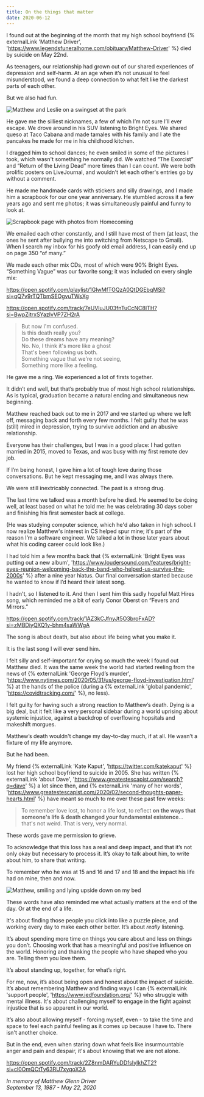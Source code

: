 ```yaml
---
title: On the things that matter
date: 2020-06-12
---
```


I found out at the beginning of the month that my high school boyfriend {% externalLink 'Matthew Driver', 'https://www.legendsfuneralhome.com/obituary/Matthew-Driver' %} died by suicide on May 22nd.

As teenagers, our relationship had grown out of our shared experiences of depression and self-harm. At an age when it’s not unusual to feel misunderstood, we found a deep connection to what felt like the darkest parts of each other.

But we also had fun.

![Matthew and Leslie on a swingset at the park](/images/posts/on-the-things-that-matter/swingset.jpg)

He gave me the silliest nicknames, a few of which I’m not sure I’ll ever escape. We drove around in his SUV listening to Bright Eyes. We shared queso at Taco Cabana and made tamales with his family and I ate the pancakes he made for me in his childhood kitchen. 

I dragged him to school dances; he even smiled in some of the pictures I took, which wasn't something he normally did. We watched “The Exorcist” and “Return of the Living Dead” more times than I can count. We were both prolific posters on LiveJournal, and wouldn't let each other's entries go by without a comment.

He made me handmade cards with stickers and silly drawings, and I made him a scrapbook for our one year anniversary. He stumbled across it a few years ago and sent me photos; it was simultaneously painful and funny to look at.

![Scrapbook page with photos from Homecoming](/images/posts/on-the-things-that-matter/scrapbook.jpg)

We emailed each other constantly, and I still have most of them (at least, the ones he sent after bullying me into switching from Netscape to Gmail). When I search my inbox for his goofy old email address, I can easily end up on page 350 “of many.”

We made each other mix CDs, most of which were 90% Bright Eyes. “Something Vague” was our favorite song; it was included on every single mix:

https://open.spotify.com/playlist/1GlwMfTOQzA0QtDGEbqMSi?si=qQ7v9rTQTbmSEOgvuTWsXg

https://open.spotify.com/track/7eUVluJU03fnTuCcNC8ITH?si=BwpZitrxSYazIvVP7ZH2rA

> But now I'm confused.<br />
Is this death really you?<br />
Do these dreams have any meaning?<br />
No. No, I think it's more like a ghost<br />
That's been following us both.<br />
Something vague that we're not seeing,<br />
Something more like a feeling.<br />

He gave me a ring. We experienced a lot of firsts together.

It didn’t end well, but that’s probably true of most high school relationships. As is typical, graduation became a natural ending and simultaneous new beginning.

<div class="separator"></div>

Matthew reached back out to me in 2017 and we started up where we left off, messaging back and forth every few months. I felt guilty that he was (still) mired in depression, trying to survive addiction and an abusive relationship. 

Everyone has their challenges, but I was in a good place: I had gotten married in 2015, moved to Texas, and was busy with my first remote dev job.

If I’m being honest, I gave him a lot of tough love during those conversations. But he kept messaging me, and I was always there. 

We were still inextricably connected. The past is a strong drug.

The last time we talked was a month before he died. He seemed to be doing well, at least based on what he told me: he was celebrating 30 days sober and finishing his first semester back at college.

(He was studying computer science, which he'd also taken in high school. I now realize Matthew's interest in CS helped spur mine; it's part of the reason I’m a software engineer. We talked a lot in those later years about what his coding career could look like.)

I had told him a few months back that {% externalLink 'Bright Eyes was putting out a new album', 'https://www.loudersound.com/features/bright-eyes-reunion-welcoming-back-the-band-who-helped-us-survive-the-2000s' %} after a nine year hiatus. Our final conversation started because he wanted to know if I’d heard their latest song. 

I hadn't, so I listened to it. And then I sent him this sadly hopeful Matt Hires song, which reminded me a bit of early Conor Oberst on “Fevers and Mirrors.” 

https://open.spotify.com/track/1AZ3kCJfnyJt5O3broFxAD?si=zMBDiyQXQ1y-bhm4saWWgA

The song is about death, but also about life being what you make it.

It is the last song I will ever send him.

<div class="separator separator--alt"></div>

I felt silly and self-important for crying so much the week I found out Matthew died. It was the same week the world had started reeling from the news of {% externalLink 'George Floyd’s murder', 'https://www.nytimes.com/2020/05/31/us/george-floyd-investigation.html' %} at the hands of the police (during a {% externalLink 'global pandemic', 'https://covidtracking.com/' %}, no less). 

I felt guilty for having such a strong reaction to Matthew’s death. Dying is a big deal, but it felt like a very personal sidebar during a world uprising about systemic injustice, against a backdrop of overflowing hopsitals and makeshift morgues.

Matthew’s death wouldn't change my day-to-day much, if at all. He wasn’t a fixture of my life anymore.

But he had been.

My friend {% externalLink 'Kate Kaput', 'https://twitter.com/katekaput' %} lost her high school boyfriend to suicide in 2005. She has written {% externalLink 'about Dave', 'https://www.greatestescapist.com/search?q=dave' %} a lot since then, and {% externalLink 'many of her words', 'https://www.greatestescapist.com/2020/02/second-thoughts-paper-hearts.html' %} have meant so much to me over these past few weeks:

> To remember love lost, to honor a life lost, to reflect **on the ways that someone's life & death changed your fundamental existence**... that's not weird. That is very, very normal.

These words gave me permission to grieve. 

To acknowledge that this loss has a real and deep impact, and that it’s not only okay but necessary to process it. It’s okay to talk about him, to write about him, to share that writing.

To remember who he was at 15 and 16 and 17 and 18 and the impact his life had on mine, then and now.

![Matthew, smiling and lying upside down on my bed](/images/posts/on-the-things-that-matter/matthew.jpg)

These words have also reminded me what actually matters at the end of the day. Or at the end of a life.

It's about finding those people you click into like a puzzle piece, and working every day to make each other better. It’s about _really_ listening. 

It’s about spending more time on things you care about and less on things you don’t. Choosing work that has a meaningful and positive influence on the world. Honoring and thanking the people who have shaped who you are. Telling them you love them.

It’s about standing up, together, for what’s right. 

For me, now, it’s about being open and honest about the impact of suicide. It’s about remembering Matthew and finding ways I can {% externalLink 'support people', 'https://www.jedfoundation.org/' %} who struggle with mental illness. It's about challenging myself to engage in the fight against injustice that is so apparent in our world.

It’s also about allowing myself - forcing myself, even - to take the time and space to feel each painful feeling as it comes up because I have to. There isn't another choice.

But in the end, even when staring down what feels like insurmountable anger and pain and despair, it's about knowing that we are not alone.

https://open.spotify.com/track/2Z8nmDARYuDDfsIylkhZT2?si=cl0OmQCtTy63RU7xyqoX2A

_In memory of Matthew Glenn Driver_<br />
_September 13, 1987 - May 22, 2020_

